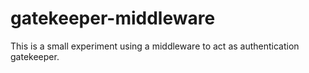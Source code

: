 # gatekeeper-middleware
This is a small experiment using a middleware to act as authentication gatekeeper.
